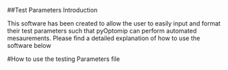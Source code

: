 ##Test Parameters Introduction

This software has been created to allow the user to easily input and format their test parameters such that pyOptomip can perform automated mesaurements. 
Please find a detailed explanation of how to use the software below

#How to use the testing Parameters file
